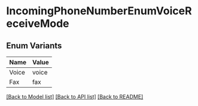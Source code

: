 # IncomingPhoneNumberEnumVoiceReceiveMode

## Enum Variants

| Name | Value |
|---- | -----|
| Voice | voice |
| Fax | fax |


[[Back to Model list]](../README.md#documentation-for-models) [[Back to API list]](../README.md#documentation-for-api-endpoints) [[Back to README]](../README.md)


